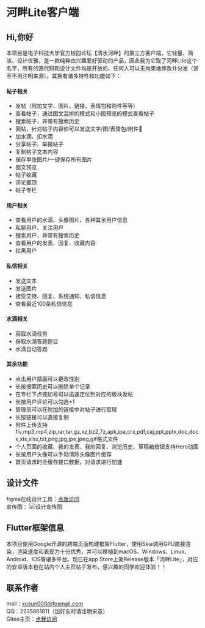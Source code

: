 # 河畔Lite客户端

## Hi,你好
本项目是电子科技大学官方校园论坛【清水河畔】的第三方客户端，它轻量、简洁、设计优雅，是一款纯粹由兴趣爱好驱动的产品，因此我为它取了河畔Lite这个名字，所有的源代码和设计文件均是开放的、任何人可以无拘束地修改并分发（甚至不用注明来源）。其拥有诸多特性和功能如下：  

#### 帖子相关
- 发帖（附加文字、图片、链接、表情包和附件等等）  
- 查看帖子，通过图文混排的模式和小图预览的模式查看帖子  
- 搜索帖子，并带有搜索历史  
- 回帖，针对帖子内容你可以发送文字/图/表情包/附件📎  
- 加水滴、扣水滴  
- 分享帖子、举报帖子  
- 复制帖子文本内容  
- 保存单张图片/一键保存所有图片  
- 图文预览  
- 帖子收藏  
- 评论置顶  
- 帖子专栏  

#### 用户相关
- 查看用户的水滴、头像图片、各种其余用户信息  
- 私聊用户、关注用户  
- 搜索用户，并带有搜索历史  
- 查看用户的发表、回复、收藏内容  
- 拉黑用户  

#### 私信相关
- 发送文本  
- 发送图片  
- 接受艾特、回复、系统通知、私信信息  
- 查看最近100条私信信息  

#### 水滴相关
- 获取水滴任务  
- 获取水滴答题题目  
- 水滴自动答题  

#### 其余功能
- 点击用户插画可以更改性别  
- 长按搜索历史可以删除单个记录  
- 在专栏下点按加号可以迅速定位到对应的板块发帖  
- 长按用户评论可以勾选+1  
- 管理员可以在附加的链接中对帖子进行管理  
- 长按链接可以直接复制  
- 附件上传支持flv,mp3,mp4,zip,rar,tar,gz,xz,bz2,7z,apk,ipa,crx,pdf,caj,ppt,pptx,doc,docx,xls,xlsx,txt,png,jpg,jpe,jpeg,gif格式文件  
- 个人页面的收藏、我的发表、我的回复、浏览历史、草稿箱按钮支持Hero动画  
- 长按用户头像可以手动清除头像图片缓存  
- 首页请求时会缓存接口数据，对请求进行加速  

## 设计文件
figma在线设计工具：[点我访问](https://www.figma.com/file/McSp35qqjsUuWAbucxXdXn/%E6%B2%B3%E7%95%94Max%E7%89%88-XS-Designed)  
宣传图：
![设计宣传图](%E5%AE%A3%E4%BC%A0%E5%9B%BE.png)

## Flutter框架信息
本项目使用Google开源的跨端页面构建框架Flutter，使用Skia调用GPU直接渲染，渲染速度和表现力十分优秀，并可以移植到macOS、Windows、Linux、Android、IOS等诸多平台。现已在app Store上架Release版本「河畔Lite」，对应的安卓版本也在站内个人主页帖子发布，感兴趣的同学欢迎体验！！  

## 联系作者
mail：xusun000@foxmail.com  
QQ：2235861811（加好友时请注明来意）  
Gitee主页：[点我访问](https://gitee.com/xusun000)  